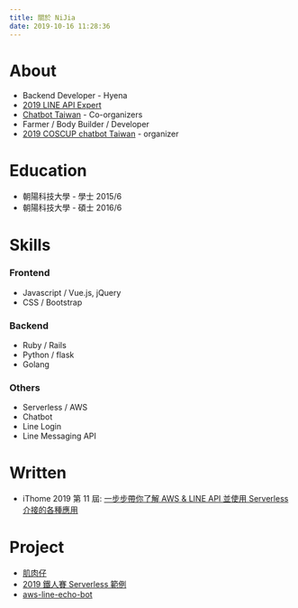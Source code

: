 ```yaml
---
title: 關於 NiJia
date: 2019-10-16 11:28:36
---
```

# About
- Backend Developer - Hyena
- [2019 LINE API Expert](https://www.line-community.me/contributors/detail?apiId=0037F00001fJ0NHQA0)
- [Chatbot Taiwan](https://www.facebook.com/groups/chatbot.tw/) - Co-organizers
- Farmer / Body Builder / Developer
- [2019 COSCUP chatbot Taiwan](https://coscup.org/2019/) - organizer
# Education
- 朝陽科技大學 - 學士 2015/6
- 朝陽科技大學 - 碩士 2016/6

# Skills
### Frontend
- Javascript / Vue.js, jQuery
- CSS / Bootstrap

### Backend
- Ruby / Rails
- Python / flask
- Golang

### Others
- Serverless / AWS
- Chatbot
- Line Login
- Line Messaging API

# Written
- iThome 2019 第 11 屆: [一步步帶你了解 AWS & LINE API 並使用 Serverless 介接的各種應用](https://ithelp.ithome.com.tw/users/20111481/ironman/2475)

# Project

- [肌肉仔](https://github.com/louis70109/muscle_man)
- [2019 鐵人賽 Serverless 範例](https://github.com/louis70109/aws-python-line-api)
- [aws-line-echo-bot](https://github.com/louis70109/aws-line-echo-bot)